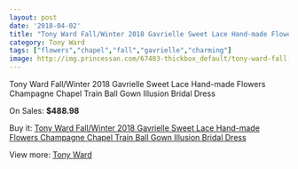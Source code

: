 ```yaml
---
layout: post
date: '2018-04-02'
title: "Tony Ward Fall/Winter 2018 Gavrielle Sweet Lace Hand-made Flowers Champagne Chapel Train Ball Gown Illusion Bridal Dress"
category: Tony Ward
tags: ["flowers","chapel","fall","gavrielle","charming"]
image: http://img.princessan.com/67403-thickbox_default/tony-ward-fall-winter-2018-gavrielle-sweet-lace-hand-made-flowers-champagne-chapel-train-ball-gown-illusion-bridal-dress.jpg
---
```

Tony Ward Fall/Winter 2018 Gavrielle Sweet Lace Hand-made Flowers Champagne Chapel Train Ball Gown Illusion Bridal Dress

On Sales: **$488.98**
<a href="https://www.princessan.com/en/tony-ward/29388-tony-ward-fall-winter-2018-gavrielle-sweet-lace-hand-made-flowers-champagne-chapel-train-ball-gown-illusion-bridal-dress.html"><amp-img layout="responsive" width="600" height="600" src="//img.princessan.com/67403-thickbox_default/tony-ward-fall-winter-2018-gavrielle-sweet-lace-hand-made-flowers-champagne-chapel-train-ball-gown-illusion-bridal-dress.jpg" alt="Tony Ward Fall/Winter 2018 Gavrielle Sweet Lace Hand-made Flowers Champagne Chapel Train Ball Gown Illusion Bridal Dress 0" /></a>
<a href="https://www.princessan.com/en/tony-ward/29388-tony-ward-fall-winter-2018-gavrielle-sweet-lace-hand-made-flowers-champagne-chapel-train-ball-gown-illusion-bridal-dress.html"><amp-img layout="responsive" width="600" height="600" src="//img.princessan.com/67405-thickbox_default/tony-ward-fall-winter-2018-gavrielle-sweet-lace-hand-made-flowers-champagne-chapel-train-ball-gown-illusion-bridal-dress.jpg" alt="Tony Ward Fall/Winter 2018 Gavrielle Sweet Lace Hand-made Flowers Champagne Chapel Train Ball Gown Illusion Bridal Dress 1" /></a>
<a href="https://www.princessan.com/en/tony-ward/29388-tony-ward-fall-winter-2018-gavrielle-sweet-lace-hand-made-flowers-champagne-chapel-train-ball-gown-illusion-bridal-dress.html"><amp-img layout="responsive" width="600" height="600" src="//img.princessan.com/67404-thickbox_default/tony-ward-fall-winter-2018-gavrielle-sweet-lace-hand-made-flowers-champagne-chapel-train-ball-gown-illusion-bridal-dress.jpg" alt="Tony Ward Fall/Winter 2018 Gavrielle Sweet Lace Hand-made Flowers Champagne Chapel Train Ball Gown Illusion Bridal Dress 2" /></a>

Buy it: [Tony Ward Fall/Winter 2018 Gavrielle Sweet Lace Hand-made Flowers Champagne Chapel Train Ball Gown Illusion Bridal Dress](https://www.princessan.com/en/tony-ward/29388-tony-ward-fall-winter-2018-gavrielle-sweet-lace-hand-made-flowers-champagne-chapel-train-ball-gown-illusion-bridal-dress.html "Tony Ward Fall/Winter 2018 Gavrielle Sweet Lace Hand-made Flowers Champagne Chapel Train Ball Gown Illusion Bridal Dress")

View more: [Tony Ward](https://www.princessan.com/en/286-tony-ward "Tony Ward")